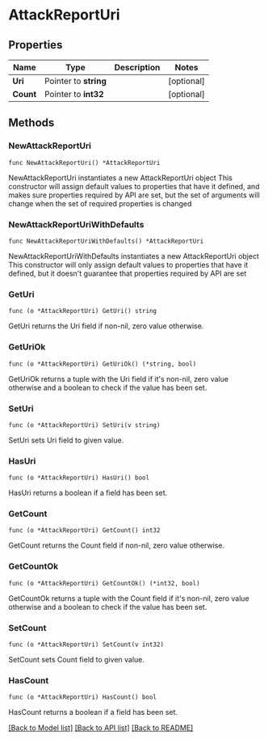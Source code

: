 # AttackReportUri

## Properties

Name | Type | Description | Notes
------------ | ------------- | ------------- | -------------
**Uri** | Pointer to **string** |  | [optional] 
**Count** | Pointer to **int32** |  | [optional] 

## Methods

### NewAttackReportUri

`func NewAttackReportUri() *AttackReportUri`

NewAttackReportUri instantiates a new AttackReportUri object
This constructor will assign default values to properties that have it defined,
and makes sure properties required by API are set, but the set of arguments
will change when the set of required properties is changed

### NewAttackReportUriWithDefaults

`func NewAttackReportUriWithDefaults() *AttackReportUri`

NewAttackReportUriWithDefaults instantiates a new AttackReportUri object
This constructor will only assign default values to properties that have it defined,
but it doesn't guarantee that properties required by API are set

### GetUri

`func (o *AttackReportUri) GetUri() string`

GetUri returns the Uri field if non-nil, zero value otherwise.

### GetUriOk

`func (o *AttackReportUri) GetUriOk() (*string, bool)`

GetUriOk returns a tuple with the Uri field if it's non-nil, zero value otherwise
and a boolean to check if the value has been set.

### SetUri

`func (o *AttackReportUri) SetUri(v string)`

SetUri sets Uri field to given value.

### HasUri

`func (o *AttackReportUri) HasUri() bool`

HasUri returns a boolean if a field has been set.

### GetCount

`func (o *AttackReportUri) GetCount() int32`

GetCount returns the Count field if non-nil, zero value otherwise.

### GetCountOk

`func (o *AttackReportUri) GetCountOk() (*int32, bool)`

GetCountOk returns a tuple with the Count field if it's non-nil, zero value otherwise
and a boolean to check if the value has been set.

### SetCount

`func (o *AttackReportUri) SetCount(v int32)`

SetCount sets Count field to given value.

### HasCount

`func (o *AttackReportUri) HasCount() bool`

HasCount returns a boolean if a field has been set.


[[Back to Model list]](../README.md#documentation-for-models) [[Back to API list]](../README.md#documentation-for-api-endpoints) [[Back to README]](../README.md)


